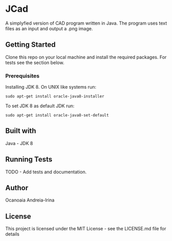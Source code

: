 # JCad
A simplyfied version of CAD program written in Java. 
The program uses text files as an input and output a .png image.

## Getting Started
Clone this repo on your local machine and install the required packages.
For tests see the section below.

### Prerequisites
Installing JDK 8.
On UNIX like systems run:
```
sudo apt-get install oracle-java8-installer 
```
To set JDK 8 as default JDK run:
```
sudo apt-get install oracle-java8-set-default 
```

## Built with
Java - JDK 8

## Running Tests
TODO - Add tests and documentation.

## Author
Ocanoaia Andreia-Irina

## License
This project is licensed under the MIT License - see the LICENSE.md file for details
